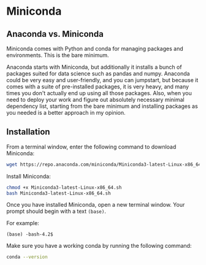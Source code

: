 # Miniconda

## Anaconda vs. Miniconda

Miniconda comes with Python and conda for managing packages and environments. This is the bare minimum.

Anaconda starts with Miniconda, but additionally it installs a bunch of packages suited for data science such as pandas and numpy. Anaconda could be very easy and user-friendly, and you can jumpstart, but because it comes with a suite of pre-installed packages, it is very heavy, and many times you don't actually end up using all those packages. Also, when you need to deploy your work and figure out absolutely necessary minimal dependency list, starting from the bare minimum and installing packages as you needed is a better approach in my opinion.

## Installation

From a terminal window, enter the following command to download Miniconda:

```bash
wget https://repo.anaconda.com/miniconda/Miniconda3-latest-Linux-x86_64.sh
```

Install Miniconda:

```bash
chmod +x Miniconda3-latest-Linux-x86_64.sh
bash Miniconda3-latest-Linux-x86_64.sh
```

Once you have installed Miniconda, open a new terminal window. Your prompt should begin with a text `(base)`.

For example:

```
(base) -bash-4.2$
```

Make sure you have a working conda by running the following command:

```bash
conda --version
```
